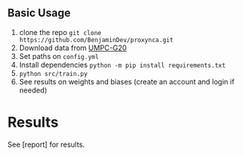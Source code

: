 ## Basic Usage
1. clone the repo `git clone  https://github.com/BenjaminDev/proxynca.git`
2. Download data from [UMPC-G20](http://visiir.lip6.fr)
3. Set paths on `config.yml`
4. Install dependencies `python -m pip install requirements.txt`
5. `python src/train.py`
6. See results on weights and biases (create an account and login if needed)
# Results
See [report] for results.